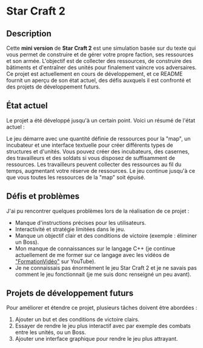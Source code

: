 # Star Craft 2

## Description
Cette **mini version** de **Star Craft 2** est une simulation basée sur du texte qui vous permet de construire et de gérer votre propre faction, ses ressources et son armée. L'objectif est de collecter des ressources, de construire des bâtiments et d'entraîner des unités pour finalement vaincre vos adversaires. Ce projet est actuellement en cours de développement, et ce README fournit un aperçu de son état actuel, des défis auxquels il est confronté et des projets de développement futurs.

## État actuel
Le projet a été développé jusqu'à un certain point. Voici un résumé de l'état actuel :

Le jeu démarre avec une quantité définie de ressources pour la "map", un incubateur et une interface textuelle pour créer différents types de structures et d'unités.
Vous pouvez créer des incubateurs, des casernes, des travailleurs et des soldats si vous disposez de suffisamment de ressources.
Les travailleurs peuvent collecter des ressources au fil du temps, augmentant votre réserve de ressources.
Le jeu continue jusqu'à ce que vous toutes les ressources de la "map" soit épuisé.

## Défis et problèmes
J'ai pu rencontrer quelques problèmes lors de la réalisation de ce projet :

* Manque d'instructions précises pour les utilisateurs.
* Interactivité et stratégie limitées dans le jeu.
* Manque un objectif clair et des conditions de victoire (exemple : éliminer un Boss).
* Mon manque de connaissances sur le langage C++ (je continue actuellement de me former sur ce langage avec les vidéos de ["FormationVidéo"](https://www.youtube.com/playlist?list=PLrSOXFDHBtfFKOzlm5iCBeXDTLxXdmxpx) sur YouTube).
* Je ne connaissais pas énormément le jeu Star Craft 2 et je ne savais pas comment le jeu fonctionnait (je me suis donc renseigné un peu avant).

## Projets de développement futurs
Pour améliorer et étendre ce projet, plusieurs tâches doivent être abordées :

1. Ajouter un but et des conditions de victoire clairs.
2. Essayer de rendre le jeu plus interactif avec par exemple des combats entre les unités, ou un Boss.
3. Ajouter une interface graphique pour rendre le jeu plus attrayant.